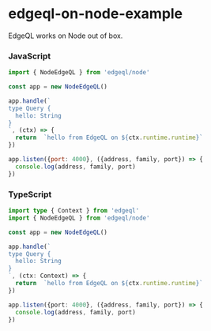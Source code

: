 # edgeql-on-node-example

EdgeQL works on Node out of box.

### JavaScript

```javascript
import { NodeEdgeQL } from 'edgeql/node'

const app = new NodeEdgeQL()

app.handle(`
type Query {
  hello: String
}
`, (ctx) => {
  return  `hello from EdgeQL on ${ctx.runtime.runtime}`
})

app.listen({port: 4000}, ({address, family, port}) => {
  console.log(address, family, port)
})
```

### TypeScript

```typescript
import type { Context } from 'edgeql'
import { NodeEdgeQL } from 'edgeql/node'

const app = new NodeEdgeQL()

app.handle(`
type Query {
  hello: String
}
`, (ctx: Context) => {
  return  `hello from EdgeQL on ${ctx.runtime.runtime}`
})

app.listen({port: 4000}, ({address, family, port}) => {
  console.log(address, family, port)
})
```
